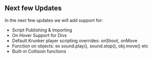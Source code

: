 ## Next few Updates

In the next few updates we will add support for:

* Script Publishing & Importing
* On Hover Support for Divs
* Default Krunker player scripting overrides: onShoot, onMove
* Function on objects: ex sound.play(), sound.stop(), obj.move() etc
* Built-in Collision functions